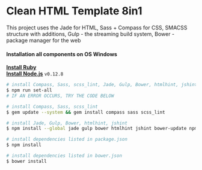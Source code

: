 # Clean HTML Template 8in1
This project uses the Jade for HTML, Sass + Compass for CSS, SMACSS structure with additions, Gulp - the streaming build system, Bower - package manager for the web
#### Installation all components on OS Windows
**[Install Ruby](http://rubyinstaller.org/downloads/)**<br/>
**[Install Node.js](https://nodejs.org/dist/latest-v0.12.x/)** `v0.12.8`

```sh
# install Compass, Sass, scss_lint, Jade, Gulp, Bower, htmlhint, jshint, dependencies
$ npm run set-all
# IF AN ERROR OCCURS, TRY THE CODE BELOW

# install Compass, Sass, scss_lint
$ gem update --system && gem install compass sass scss_lint

# install Jade, Gulp, Bower, htmlhint, jshint
$ npm install --global jade gulp bower htmlhint jshint bower-update npm-check-updates

# install dependencies listed in package.json
$ npm install

# install dependencies listed in bower.json
$ bower install
```
